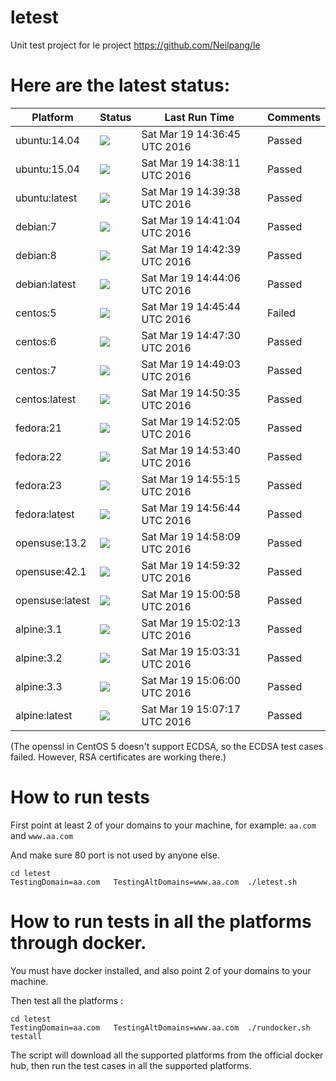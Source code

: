 # letest
Unit test project for le project https://github.com/Neilpang/le



# Here are the latest status:

| Platform | Status| Last Run Time| Comments|
-----------|-------|--------------|---------|
|ubuntu:14.04|![](https://cdn.rawgit.com/Neilpang/letest/master/status/ubuntu-14.04.svg)|Sat Mar 19 14:36:45 UTC 2016| Passed |
|ubuntu:15.04|![](https://cdn.rawgit.com/Neilpang/letest/master/status/ubuntu-15.04.svg)|Sat Mar 19 14:38:11 UTC 2016| Passed |
|ubuntu:latest|![](https://cdn.rawgit.com/Neilpang/letest/master/status/ubuntu-latest.svg)|Sat Mar 19 14:39:38 UTC 2016| Passed |
|debian:7|![](https://cdn.rawgit.com/Neilpang/letest/master/status/debian-7.svg)|Sat Mar 19 14:41:04 UTC 2016| Passed |
|debian:8|![](https://cdn.rawgit.com/Neilpang/letest/master/status/debian-8.svg)|Sat Mar 19 14:42:39 UTC 2016| Passed |
|debian:latest|![](https://cdn.rawgit.com/Neilpang/letest/master/status/debian-latest.svg)|Sat Mar 19 14:44:06 UTC 2016| Passed |
|centos:5|![](https://cdn.rawgit.com/Neilpang/letest/master/status/centos-5.svg)|Sat Mar 19 14:45:44 UTC 2016| Failed |
|centos:6|![](https://cdn.rawgit.com/Neilpang/letest/master/status/centos-6.svg)|Sat Mar 19 14:47:30 UTC 2016| Passed |
|centos:7|![](https://cdn.rawgit.com/Neilpang/letest/master/status/centos-7.svg)|Sat Mar 19 14:49:03 UTC 2016| Passed |
|centos:latest|![](https://cdn.rawgit.com/Neilpang/letest/master/status/centos-latest.svg)|Sat Mar 19 14:50:35 UTC 2016| Passed |
|fedora:21|![](https://cdn.rawgit.com/Neilpang/letest/master/status/fedora-21.svg)|Sat Mar 19 14:52:05 UTC 2016| Passed |
|fedora:22|![](https://cdn.rawgit.com/Neilpang/letest/master/status/fedora-22.svg)|Sat Mar 19 14:53:40 UTC 2016| Passed |
|fedora:23|![](https://cdn.rawgit.com/Neilpang/letest/master/status/fedora-23.svg)|Sat Mar 19 14:55:15 UTC 2016| Passed |
|fedora:latest|![](https://cdn.rawgit.com/Neilpang/letest/master/status/fedora-latest.svg)|Sat Mar 19 14:56:44 UTC 2016| Passed |
|opensuse:13.2|![](https://cdn.rawgit.com/Neilpang/letest/master/status/opensuse-13.2.svg)|Sat Mar 19 14:58:09 UTC 2016| Passed |
|opensuse:42.1|![](https://cdn.rawgit.com/Neilpang/letest/master/status/opensuse-42.1.svg)|Sat Mar 19 14:59:32 UTC 2016| Passed |
|opensuse:latest|![](https://cdn.rawgit.com/Neilpang/letest/master/status/opensuse-latest.svg)|Sat Mar 19 15:00:58 UTC 2016| Passed |
|alpine:3.1|![](https://cdn.rawgit.com/Neilpang/letest/master/status/alpine-3.1.svg)|Sat Mar 19 15:02:13 UTC 2016| Passed |
|alpine:3.2|![](https://cdn.rawgit.com/Neilpang/letest/master/status/alpine-3.2.svg)|Sat Mar 19 15:03:31 UTC 2016| Passed |
|alpine:3.3|![](https://cdn.rawgit.com/Neilpang/letest/master/status/alpine-3.3.svg)|Sat Mar 19 15:06:00 UTC 2016| Passed |
|alpine:latest|![](https://cdn.rawgit.com/Neilpang/letest/master/status/alpine-latest.svg)|Sat Mar 19 15:07:17 UTC 2016| Passed |
(The openssl in CentOS 5 doesn't support ECDSA, so the ECDSA test cases failed. However, RSA certificates are working there.)

# How to run tests

First point at least 2 of your domains to your machine, 
for example: `aa.com` and `www.aa.com`

And make sure 80 port is not used by anyone else.

```
cd letest
TestingDomain=aa.com   TestingAltDomains=www.aa.com  ./letest.sh
```

# How to run tests in all the platforms through docker.

You must have docker installed, and also point 2 of your domains to your machine.

Then test all the platforms :

```
cd letest
TestingDomain=aa.com   TestingAltDomains=www.aa.com  ./rundocker.sh  testall
```

The script will download all the supported platforms from the official docker hub, then run the test cases in all the supported platforms.






